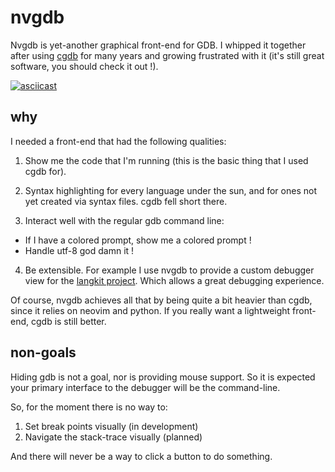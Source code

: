 nvgdb
=====

Nvgdb is yet-another graphical front-end for GDB. I whipped it together after
using [cgdb](https://cgdb.github.io/) for many years and growing frustrated
with it (it's still great software, you should check it out !).

[![asciicast](https://asciinema.org/a/510c21r893pvi9dnldqaavc2x.png)](https://asciinema.org/a/510c21r893pvi9dnldqaavc2x)

why
---

I needed a front-end that had the following qualities:

1. Show me the code that I'm running (this is the basic thing that I used cgdb
   for).

2. Syntax highlighting for every language under the sun, and for ones not yet
   created via syntax files. cgdb fell short there.

3. Interact well with the regular gdb command line:
  * If I have a colored prompt, show me a colored prompt !
  * Handle utf-8 god damn it !

4. Be extensible. For example I use nvgdb to provide a custom debugger view for
   the [langkit project](https://github.com/langkit). Which allows a great
   debugging experience.

Of course, nvgdb achieves all that by being quite a bit heavier than cgdb,
since it relies on neovim and python. If you really want a lightweight
front-end, cgdb is still better.

non-goals
---------

Hiding gdb is not a goal, nor is providing mouse support. So it is expected
your primary interface to the debugger will be the command-line.

So, for the moment there is no way to:

1. Set break points visually (in development)
2. Navigate the stack-trace visually (planned)

And there will never be a way to click a button to do something.

